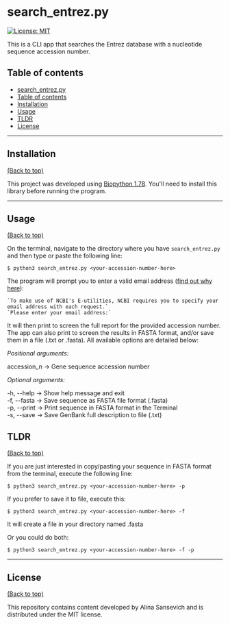 # search_entrez.py
[![License: MIT](https://img.shields.io/badge/License-MIT-yellow.svg)](https://opensource.org/licenses/MIT)

This is a CLI app that searches the Entrez database with a nucleotide sequence accession number.


## Table of contents
- [search_entrez.py](#search_entrezpy)
- [Table of contents](#table-of-contents)
- [Installation](#installation)
- [Usage](#usage)
- [TLDR](#tldr)
- [License](#license)

***

## Installation
[(Back to top)](#table-of-contents)

This project was developed using [Biopython 1.78](https://biopython.org/wiki/Download). You'll need to install this library before running the program.

***

## Usage
[(Back to top)](#table-of-contents)

On the terminal, navigate to the directory where you have `search_entrez.py` and then type or paste the following line:

    $ python3 search_entrez.py <your-accession-number-here>

The program will prompt you to enter a valid email address ([find out why here](https://www.ncbi.nlm.nih.gov/books/NBK25497/)):

    `To make use of NCBI's E-utilities, NCBI requires you to specify your email address with each request.`
    `Please enter your email address:`
    
It will then print to screen the full report for the provided accession number. The app can also print to screen the results in FASTA format, and/or save them in a file (.txt or .fasta). All available options are detailed below:

_Positional arguments:_

accession_n &rarr; Gene sequence accession number

_Optional arguments:_

-h, --help &rarr; Show help message and exit<br>
-f, --fasta &rarr; Save sequence as FASTA file format (.fasta)<br>
-p, --print &rarr; Print sequence in FASTA format in the Terminal<br>
-s, --save &rarr; Save GenBank full description to file (.txt)

## TLDR
[(Back to top)](#table-of-contents)

If you are just interested in copy/pasting your sequence in FASTA format from the terminal, execute the following line:

    $ python3 search_entrez.py <your-accession-number-here> -p

If you prefer to save it to file, execute this:

    $ python3 search_entrez.py <your-accession-number-here> -f

It will create a file in your directory named <your-accession-number-here>.fasta

Or you could do both:
    
    $ python3 search_entrez.py <your-accession-number-here> -f -p

***
    
## License
[(Back to top)](#table-of-contents)
    
This repository contains content developed by Alina Sansevich and is distributed under the MIT license.<br>
